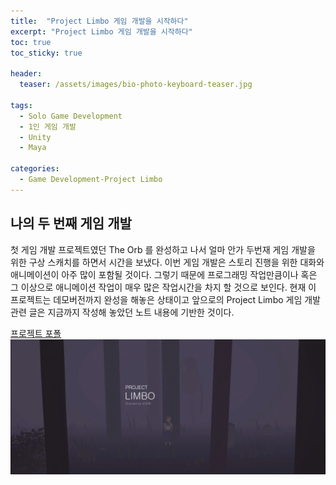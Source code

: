 ```yaml
---
title:  "Project Limbo 게임 개발을 시작하다"
excerpt: "Project Limbo 게임 개발을 시작하다"
toc: true
toc_sticky: true

header:
  teaser: /assets/images/bio-photo-keyboard-teaser.jpg
  
tags:
  - Solo Game Development
  - 1인 게임 개발
  - Unity
  - Maya
  
categories:
  - Game Development-Project Limbo
---
```




## 나의 두 번째 게임 개발
첫 게임 개발 프로젝트였던 The Orb 를 완성하고 나서 얼마 안가 두번재 게임 개발을 위한 구상 스캐치를 하면서 시간을 보냈다. 이번 게임 개발은 스토리 진행을 위한 대화와
애니메이션이 아주 많이 포함될 것이다. 그렇기 때문에 프로그래밍 작업만큼이나 혹은 그 이상으로 애니메이션 작업이 매우 많은 작업시간을 차지 할 것으로 보인다.
현재 이 프로젝트는 데모버전까지 완성을 해놓은 상태이고 앞으로의 Project Limbo 게임 개발 관련 글은 지금까지 작성해 놓았던 노트 내용에 기반한 것이다.
<br>

[프로젝트 포폴](https://github.com/ronick-grammer/PORTFOLIO_GAME_ProjectLimbo)
<br>
<img src = "https://raw.githubusercontent.com/ronick-grammer/PORTFOLIO_GAME_ProjectLimbo/main/thumbnail_animation.gif">




